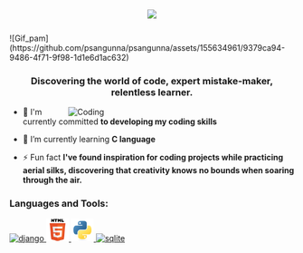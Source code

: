 <h1 align="center">
  <img src="https://readme-typing-svg.herokuapp.com/?font=Righteous&size=35&center=true&vCenter=true&width=500&height=70&duration=4000&lines=Hi+There!+👋;+I'm+Pam+Sanguna!;"/>
</h1>
![Gif_pam](https://github.com/psangunna/psangunna/assets/155634961/9379ca94-9486-4f71-9f98-1d1e6d1ac632)
<h3 align="center">Discovering the world of code, expert mistake-maker, relentless learner.</h3>
<img align="right" alt= "Coding" width = "400" src="https://camo.githubusercontent.com/be66b11c0585e56d267f6ccdc74f3b7a1b771e8a50b9190d656d652b67f48617/68747470733a2f2f63646e2e6472696262626c652e636f6d2f75736572732f3333313236352f73637265656e73686f74732f323439383730302f616e612d642d736d616c6c2e676966"/>

- 🔭 I'm currently committed **to developing my coding skills**

- 🌱 I’m currently learning **C language**

- ⚡ Fun fact **I've found inspiration for coding projects while practicing aerial silks, discovering that creativity knows no bounds when soaring through the air.**

<h3 align="left">Languages and Tools:</h3>
<p align="left"> <a href="https://www.djangoproject.com/" target="_blank" rel="noreferrer"> <img src="https://cdn.worldvectorlogo.com/logos/django.svg" alt="django" width="40" height="40"/> </a> <a href="https://www.w3.org/html/" target="_blank" rel="noreferrer"> <img src="https://raw.githubusercontent.com/devicons/devicon/master/icons/html5/html5-original-wordmark.svg" alt="html5" width="40" height="40"/> </a> <a href="https://www.python.org" target="_blank" rel="noreferrer"> <img src="https://raw.githubusercontent.com/devicons/devicon/master/icons/python/python-original.svg" alt="python" width="40" height="40"/> </a> <a href="https://www.sqlite.org/" target="_blank" rel="noreferrer"> <img src="https://www.vectorlogo.zone/logos/sqlite/sqlite-icon.svg" alt="sqlite" width="40" height="40"/> </a> </p>
